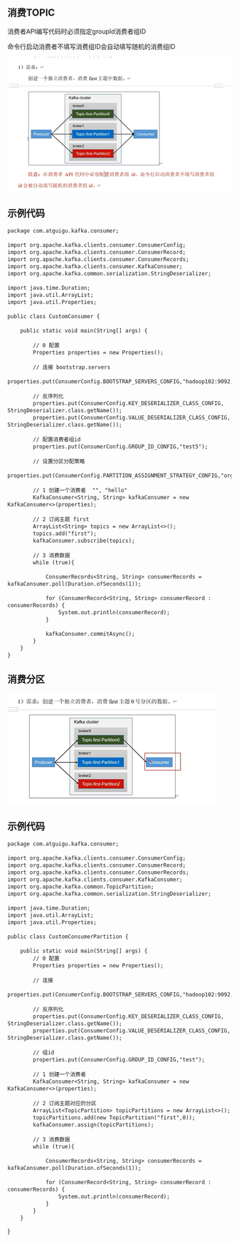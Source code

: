 消费TOPIC
---

消费者API编写代码时必须指定groupId消费者组ID

命令行启动消费者不填写消费组ID会自动填写随机的消费组ID

![img_82.png](img_82.png)

示例代码
---

    package com.atguigu.kafka.consumer;
    
    import org.apache.kafka.clients.consumer.ConsumerConfig;
    import org.apache.kafka.clients.consumer.ConsumerRecord;
    import org.apache.kafka.clients.consumer.ConsumerRecords;
    import org.apache.kafka.clients.consumer.KafkaConsumer;
    import org.apache.kafka.common.serialization.StringDeserializer;
    
    import java.time.Duration;
    import java.util.ArrayList;
    import java.util.Properties;
    
    public class CustomConsumer {
    
        public static void main(String[] args) {
    
            // 0 配置
            Properties properties = new Properties();
    
            // 连接 bootstrap.servers
            properties.put(ConsumerConfig.BOOTSTRAP_SERVERS_CONFIG,"hadoop102:9092,hadoop103:9092");
    
            // 反序列化
            properties.put(ConsumerConfig.KEY_DESERIALIZER_CLASS_CONFIG, StringDeserializer.class.getName());
            properties.put(ConsumerConfig.VALUE_DESERIALIZER_CLASS_CONFIG, StringDeserializer.class.getName());
    
            // 配置消费者组id
            properties.put(ConsumerConfig.GROUP_ID_CONFIG,"test5");
    
            // 设置分区分配策略
            properties.put(ConsumerConfig.PARTITION_ASSIGNMENT_STRATEGY_CONFIG,"org.apache.kafka.clients.consumer.StickyAssignor");
    
            // 1 创建一个消费者  "", "hello"
            KafkaConsumer<String, String> kafkaConsumer = new KafkaConsumer<>(properties);
    
            // 2 订阅主题 first
            ArrayList<String> topics = new ArrayList<>();
            topics.add("first");
            kafkaConsumer.subscribe(topics);
    
            // 3 消费数据
            while (true){
    
                ConsumerRecords<String, String> consumerRecords = kafkaConsumer.poll(Duration.ofSeconds(1));
    
                for (ConsumerRecord<String, String> consumerRecord : consumerRecords) {
                    System.out.println(consumerRecord);
                }
    
                kafkaConsumer.commitAsync();
            }
        }
    }


消费分区
---

![img_83.png](img_83.png)

示例代码
---

    package com.atguigu.kafka.consumer;
    
    import org.apache.kafka.clients.consumer.ConsumerConfig;
    import org.apache.kafka.clients.consumer.ConsumerRecord;
    import org.apache.kafka.clients.consumer.ConsumerRecords;
    import org.apache.kafka.clients.consumer.KafkaConsumer;
    import org.apache.kafka.common.TopicPartition;
    import org.apache.kafka.common.serialization.StringDeserializer;
    
    import java.time.Duration;
    import java.util.ArrayList;
    import java.util.Properties;
    
    public class CustomConsumerPartition {
    
        public static void main(String[] args) {
            // 0 配置
            Properties properties = new Properties();
    
            // 连接
            properties.put(ConsumerConfig.BOOTSTRAP_SERVERS_CONFIG,"hadoop102:9092,hadoop103:9092");
    
            // 反序列化
            properties.put(ConsumerConfig.KEY_DESERIALIZER_CLASS_CONFIG, StringDeserializer.class.getName());
            properties.put(ConsumerConfig.VALUE_DESERIALIZER_CLASS_CONFIG, StringDeserializer.class.getName());
    
            // 组id
            properties.put(ConsumerConfig.GROUP_ID_CONFIG,"test");
    
            // 1 创建一个消费者
            KafkaConsumer<String, String> kafkaConsumer = new KafkaConsumer<>(properties);
    
            // 2 订阅主题对应的分区
            ArrayList<TopicPartition> topicPartitions = new ArrayList<>();
            topicPartitions.add(new TopicPartition("first",0));
            kafkaConsumer.assign(topicPartitions);
    
            // 3 消费数据
            while (true){
    
                ConsumerRecords<String, String> consumerRecords = kafkaConsumer.poll(Duration.ofSeconds(1));
    
                for (ConsumerRecord<String, String> consumerRecord : consumerRecords) {
                    System.out.println(consumerRecord);
                }
            }
        }
}



